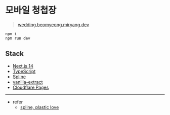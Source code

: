 # 모바일 청첩장

> [wedding.beomyeong.miryang.dev](https://wedding.beomyeong.miryang.dev)

```
npm i
npm run dev
```

## Stack

- [Next.js 14](https://nextjs.org/)
- [TypeScript](https://www.typescriptlang.org/ko/)
- [Spline](https://spline.design/)
- [vanilla-extract](https://vanilla-extract.style/)
- [Cloudflare Pages](https://pages.cloudflare.com/)

---

- refer
  - [spline, plastic love](https://app.spline.design/community/file/872f7f26-f08e-433f-8d5e-5a208195f737)
